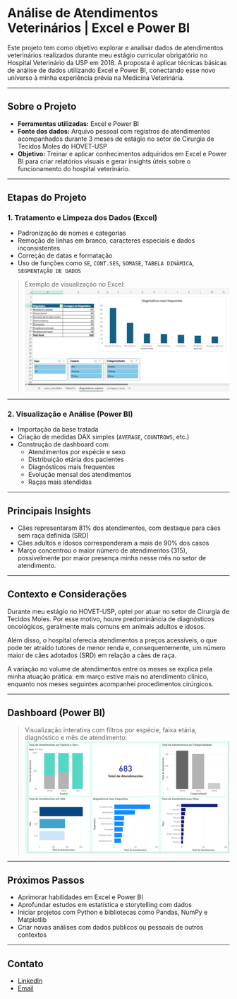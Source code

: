 # Análise de Atendimentos Veterinários | Excel e Power BI

Este projeto tem como objetivo explorar e analisar dados de atendimentos veterinários realizados durante meu estágio curricular obrigatório no Hospital Veterinário da USP em 2018. A proposta é aplicar técnicas básicas de análise de dados utilizando Excel e Power BI, conectando esse novo universo à minha experiência prévia na Medicina Veterinária.

---

## Sobre o Projeto

- **Ferramentas utilizadas:** Excel e Power BI  
- **Fonte dos dados:** Arquivo pessoal com registros de atendimentos acompanhados durante 3 meses de estágio no setor de Cirurgia de Tecidos Moles do HOVET-USP  
- **Objetivo:** Treinar e aplicar conhecimentos adquiridos em Excel e Power BI para criar relatórios visuais e gerar insights úteis sobre o funcionamento do hospital veterinário.

---

## Etapas do Projeto

### 1. Tratamento e Limpeza dos Dados (Excel)

- Padronização de nomes e categorias
- Remoção de linhas em branco, caracteres especiais e dados inconsistentes
- Correção de datas e formatação
- Uso de funções como `SE`, `CONT.SES`, `SOMASE`, `TABELA DINÂMICA`, `SEGMENTAÇÃO DE DADOS`

> Exemplo de visualização no Excel:  
> ![Tabela dinâmica e Segmentação de dados](./imagens/segmentacaoDados.png)

---

### 2. Visualização e Análise (Power BI)

- Importação da base tratada
- Criação de medidas DAX simples (`AVERAGE`, `COUNTROWS`, etc.)
- Construção de dashboard com:
  - Atendimentos por espécie e sexo
  - Distribuição etária dos pacientes
  - Diagnósticos mais frequentes
  - Evolução mensal dos atendimentos
  - Raças mais atendidas

---

## Principais Insights

- Cães representaram 81% dos atendimentos, com destaque para cães sem raça definida (SRD)
- Cães adultos e idosos corresponderam a mais de 90% dos casos
- Março concentrou o maior número de atendimentos (315), possivelmente por maior presença minha nesse mês no setor de atendimento.

---

## Contexto e Considerações

Durante meu estágio no HOVET-USP, optei por atuar no setor de Cirurgia de Tecidos Moles. Por esse motivo, houve predominância de diagnósticos oncológicos, geralmente mais comuns em animais adultos e idosos.

Além disso, o hospital oferecia atendimentos a preços acessíveis, o que pode ter atraído tutores de menor renda e, consequentemente, um número maior de cães adotados (SRD) em relação a cães de raça.

A variação no volume de atendimentos entre os meses se explica pela minha atuação prática: em março estive mais no atendimento clínico, enquanto nos meses seguintes acompanhei procedimentos cirúrgicos.

---

## Dashboard (Power BI)

> Visualização interativa com filtros por espécie, faixa etária, diagnóstico e mês de atendimento:  
> ![Dashboard Veterinária](./imagens/dashboardVet.png)

---

## Próximos Passos

- Aprimorar habilidades em Excel e Power BI  
- Aprofundar estudos em estatística e storytelling com dados  
- Iniciar projetos com Python e bibliotecas como Pandas, NumPy e Matplotlib  
- Criar novas análises com dados públicos ou pessoais de outros contextos

---

## Contato

- [LinkedIn](https://www.linkedin.com/in/fernandomiyazato)  
- [Email](mailto:mztofernando@gmail.com)
